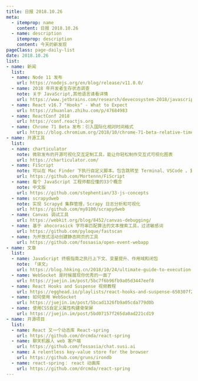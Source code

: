 ```yaml
---
title: 日报 2018.10.26
meta:
  - itemprop: name
    content: 日报 2018.10.26
  - name: description
    itemprop: description
    content: 今天的新发现
pageClass: page-daily-list
date: 2018.10.26
list:
- name: 新闻
  list:
  - name: Node 11 发布
    url: https://nodejs.org/en/blog/release/v11.0.0/
  - name: 2018 年开发者生存状态调查
    note: 关于 JavaScript,其他语言请看详情
    url: https://www.jetbrains.com/research/devecosystem-2018/javascript/
  - name: React v16.7 "Hooks" - What to Expect
    url: https://zhuanlan.zhihu.com/p/47684983
  - name: ReactConf 2018
    url: https://conf.reactjs.org
  - name: Chrome 71 Beta 发布：引入国际化相对时间格式
    url: https://blog.chromium.org/2018/10/chrome-71-beta-relative-time-formats.html
- name: 开源工具
  list:
  - name: charticulator
    note: 微软发布的开源可视化交互定制工具，能让你轻松制作交互式可视化图表
    url: https://charticulator.com/
  - name: FiScript
    note: 可以在 Mac Finder 下执行自定义脚本。包含跳转至 Terminal、VSCode ，复制当前路径等功能
    url: https://github.com/Mortennn/FiScript
  - name: 每个 JavaScript 工程师都应懂的33个概念
    note: 中文版
    url: https://github.com/stephentian/33-js-concepts
  - name: scrapydweb
    note: 实现 Scrapyd 集群管理，Scrapy 日志分析和可视化
    url: https://github.com/my8100/scrapydweb
  - name: Canvas 调试工具
    url: https://webkit.org/blog/8452/canvas-debugging/
  - name: 基于 ahocorasick 字符串匹配算法的文本搜索工具，过滤敏感词
    url: https://github.com/pyloque/fastscan  
  - name: 为开放式活动创建静态网页的工具
    url: https://github.com/fossasia/open-event-webapp   
- name: 文章
  list:
  - name: JavaScript 终极指南之执行上下文、变量提升、作用域和闭包
    note: 「译文」
    url: https://blog.hhking.cn/2018/10/24/ultimate-guide-to-execution-contexts-hoisting-scopes-and-closures-in-javascript/
  - name: WebSocket 是时候展现你优秀的一面了
    url: https://juejin.im/post/5bc7f6b96fb9a05d3447eef8
  - name: React Hooks and Suspense 视频教程
    url: https://egghead.io/playlists/react-hooks-and-suspense-650307f2
  - name: 如何使用 WebSocket
    url: https://juejin.im/post/5bcad1326fb9a05cda779d0b
  - name: 使用CSS自定义属性构建骨架屏
    url: https://juejin.im/post/5bd07157f265da0ad221cd19  
- name: 开源项目
  list:
  - name: React 又一个动态库 React-spring
    url: https://github.com/drcmda/react-spring
  - name: 聊天机器人 web 客户端
    url: https://github.com/fossasia/chat.susi.ai
  - name: A relentless key-value store for the browser
    url: https://github.com/gruns/irondb
  - name: react-spring： react 动画库
    url: https://github.com/drcmda/react-spring
---
```


<daily-list v-bind="$page.frontmatter"/>
